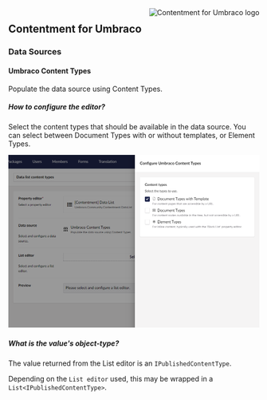 <img src="../assets/img/logo.png" alt="Contentment for Umbraco logo" title="A state of Umbraco happiness." height="130" align="right">

## Contentment for Umbraco

### Data Sources

#### Umbraco Content Types

Populate the data source using Content Types.


##### How to configure the editor?

Select the content types that should be available in the data source. You can select between Document Types with or without templates, or Element Types.

![Configuration Editor for Umbraco Content Types](data-source--umbraco-content-types.png)

##### What is the value's object-type?

The value returned from the List editor is an `IPublishedContentType`.

Depending on the `List editor` used, this may be wrapped in a `List<IPublishedContentType>`.
